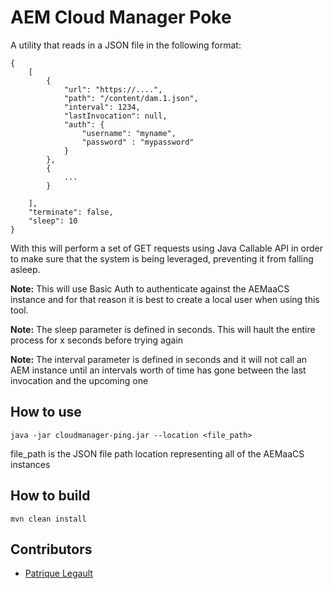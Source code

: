 # AEM Cloud Manager Poke

A utility that reads in a JSON file in the following format:

```
{
    [
        {
            "url": "https://....",
            "path": "/content/dam.1.json",
            "interval": 1234,
            "lastInvocation": null,
            "auth": {
                "username": "myname",
                "password" : "mypassword"
            }
        },
        {
            ...
        }

    ],
    "terminate": false,
    "sleep": 10
}
```

With this will perform a set of GET requests using Java Callable API in order to make sure that the system is being leveraged, preventing it from falling asleep.

**Note:** This will use Basic Auth to authenticate against the AEMaaCS instance and for that reason it is best to create a local user when using this tool.

**Note:** The sleep parameter is defined in seconds. This will hault the entire process for x seconds before trying again

**Note:** The interval parameter is defined in seconds and it will not call an AEM instance until an intervals worth of time has gone between the last invocation and the upcoming one

## How to use

`java -jar cloudmanager-ping.jar --location <file_path>`

file_path is the JSON file path location representing all of the AEMaaCS instances

## How to build

`mvn clean install`

## Contributors

- [Patrique Legault](https://github.com/pat-lego)